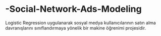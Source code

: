 # -Social-Network-Ads-Modeling
Logistic Regression uygulanarak sosyal medya kullanıcılarının satın alma davranışlarını sınıflandırmaya yönelik bir makine öğrenimi projesidir.
